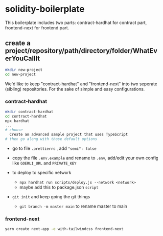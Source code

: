 # solidity-boilerplate
This boilerplate includes two parts: contract-hardhat for contract part, frontend-next for frontend part.

## create a project/repository/path/directory/folder/WhatEverYouCallIt

```sh
mkdir new-project
cd new-project
```

We'd like to keep "contract-hardhat" and "frontend-next" into two seperate (sibling) repositories. For the sake of simple and easy configurations.

### contract-hardhat

```sh
mkdir contract-hardhat
cd contract-hardhat
npx hardhat
...
# choose
  Create an advanced sample project that uses TypeScript
# then go along with those default options
```

- go to file `.prettierrc` , add `"semi": false`

- copy the file `.env.example` and rename to `.env`, add/edit your own config like `GOERLI_URL` and `PRIVATE_KEY`

- to deploy to specific network
  - `npx hardhat run scripts/deploy.js --network <network>`
  - maybe add this to package.json `script`

- `git init` and keep going the git things
  - `git branch -m master main` to rename master to main

### frontend-next

```sh
yarn create next-app -e with-tailwindcss frontend-next
```
